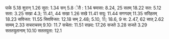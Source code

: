 पाके 5.18 शुरान् 1.26 सुरा: 1.34 सन् 5.8 ेतै : 1.14 षमासा: 8.24, 25 सतम् 18.22 सत: 5.12 सता: 3.25 सखा 4.3; 11.41, 44 सखा 1.26 सखे 11.41 सयु: 11.44 सगगदम् 11.35 सरिहतम् 18.23 सविजत: 11.55 सिवविजत: 12.18 सम् 2.48; 5.10, 11; 18.6, 9 स: 2.47, 62 सात् 2.62 सामम् 2.33 सचराचरम् 9.10: 11.7 सचेता: 11.51 सछद: 17.26 सजते 3.28 सजते 3.29 सततयुतानाम् 10.10 सततयुता: 12.1